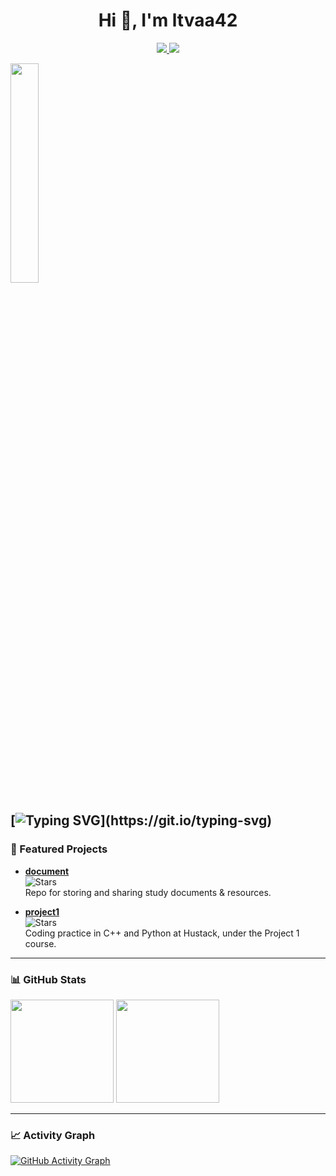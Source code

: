 <h1 align="center">Hi 👋, I'm ltvaa42</h1>

<p align="center">
  <a href="mailto:vananhnt2.dev@gmail.com">
    <img src="https://img.shields.io/badge/Email-D14836?logo=gmail&logoColor=white" />
  </a>
  <a href="https://mail.google.com/mail/?view=cm&fs=1&to=vananhnt2.dev@gmail.com">
    <img src="https://img.shields.io/badge/Send%20via%20Gmail-4285F4?logo=gmail&logoColor=white" />
  </a>
</p>
<img src="https://media1.giphy.com/media/v1.Y2lkPTZjMDliOTUycXg1MjlpMW8zOTh3YjAxdWx1c2QxdnpkN28xaDVvcHo2ZmZ6NGF5ZiZlcD12MV9naWZzX3NlYXJjaCZjdD1n/26tn33aiTi1jkl6H6/source.gif" width="30%" />

[![Typing SVG](https://readme-typing-svg.herokuapp.com?color=FFFFCC&lines=Welcome+to+my+GitHub!;I'm+a+student+at+HUST;I+code+in+C++,+and+more...)](https://git.io/typing-svg)
---

### 📌 Featured Projects
- **[document](https://github.com/ltvaa42/document)**  
  ![Stars](https://img.shields.io/github/stars/ltvaa42/document?style=social)  
  Repo for storing and sharing study documents & resources.  

- **[project1](https://github.com/ltvaa42/project1)**  
  ![Stars](https://img.shields.io/github/stars/ltvaa42/project1?style=social)  
  Coding practice in C++ and Python at Hustack, under the Project 1 course.   

---

### 📊 GitHub Stats
<p align="left">
  <img height="165" src="https://github-readme-stats.vercel.app/api?username=ltvaa42&show_icons=true&hide_title=true&rank_icon=github" />
  <img height="165" src="https://github-readme-stats.vercel.app/api/top-langs/?username=ltvaa42&layout=compact&langs_count=8" />
</p>

---

### 📈 Activity Graph
[![GitHub Activity Graph](https://github-readme-activity-graph.vercel.app/graph?username=ltvaa42&bg_color=0d1117&color=00ff99&line=00ff99&point=ffffff&area=true&hide_border=true)](https://github.com/ashutosh00710/github-readme-activity-graph)

